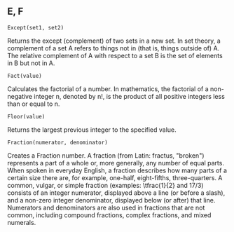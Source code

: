 E, F
---

```
Except(set1, set2)
```

Returns the except (complement) of two sets in a new set. In set theory, a complement of a set A refers to things not in (that is, things outside of) A. The relative complement of A with respect to a set B is the set of elements in B but not in A.

```
Fact(value)
```

Calculates the factorial of a number. In mathematics, the factorial of a non-negative integer n, denoted by n!, is the product of all positive integers less than or equal to n.

```
Floor(value)
```

Returns the largest previous integer to the specified value.

```
Fraction(numerator, denominator)
```

Creates a Fraction number. A fraction (from Latin: fractus, "broken") represents a part of a whole or, more generally, any number of equal parts. When spoken in everyday English, a fraction describes how many parts of a certain size there are, for example, one-half, eight-fifths, three-quarters. A common, vulgar, or simple fraction (examples: \tfrac{1}{2} and 17/3) consists of an integer numerator, displayed above a line (or before a slash), and a non-zero integer denominator, displayed below (or after) that line. Numerators and denominators are also used in fractions that are not common, including compound fractions, complex fractions, and mixed numerals.